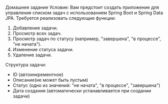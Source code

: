 Домашнее задание 
Условие: Вам предстоит создать приложение для управления списком задач с использованием Spring Boot и Spring Data JPA.
Требуется реализовать следующие функции: 
1. Добавление задачи.
2. Просмотр всех задач. 
3. Просмотр задач по статусу (например, "завершена", "в процессе", "не начата"). 
4. Изменение статуса задачи. 
5. Удаление задачи. 

Структура задачи:
- ID (автоинкрементное)
- Описание(не может быть пустым)
- Статус (одно из значений: "не начата", "в процессе", "завершена")
- Дата создания (автоматически устанавливается при создании задачи)
